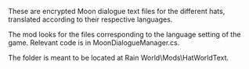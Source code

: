 These are encrypted Moon dialogue text files for the different hats, translated according to their respective languages.

The mod looks for the files corresponding to the language setting of the game. Relevant code is in MoonDialogueManager.cs.

The folder is meant to be located at Rain World\Mods\HatWorldText.